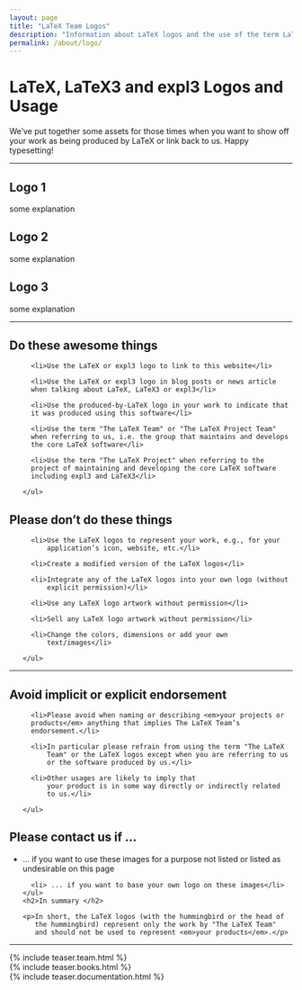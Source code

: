```yaml
---
layout: page
title: "LaTeX Team Logos"
description: "Information about LaTeX logos and the use of the term LaTeX Team."
permalink: /about/logo/
---
```


# LaTeX, LaTeX3 and expl3 Logos and Usage

We’ve put together some assets for those times when you want to show
off your work as being produced by LaTeX or link back to us. Happy
typesetting!

***

<div class="row">
  <div class="col cell1of3">
    <h2>Logo 1</h2>
    <p>some explanation</p>
  </div>
  <div class="col cell1of3">
    <h2>Logo 2</h2>
    <p>some explanation</p>
  </div>
  <div class="col cell1of3">
    <h2>Logo 3</h2>
    <p>some explanation</p>
</div>

<hr />

<div class="row">
  <div class="col cell1of2">
    <h2>Do these awesome things</h2>
    <ul>
   
      <li>Use the LaTeX or expl3 logo to link to this website</li>

      <li>Use the LaTeX or expl3 logo in blog posts or news article
      when talking about LaTeX, LaTeX3 or expl3</li>

      <li>Use the produced-by-LaTeX logo in your work to indicate that
      it was produced using this software</li>

      <li>Use the term "The LaTeX Team" or "The LaTeX Project Team"
      when referring to us, i.e. the group that maintains and develops
      the core LaTeX software</li>

      <li>Use the term "The LaTeX Project" when referring to the
      project of maintaining and developing the core LaTeX software
      including expl3 and LaTeX3</li>

    </ul>
  </div>
  <div class="col cell1of2">
    <h2>Please don’t do these things</h2>
    <ul>
   
      <li>Use the LaTeX logos to represent your work, e.g., for your
          application’s icon, website, etc.</li>

      <li>Create a modified version of the LaTeX logos</li>

      <li>Integrate any of the LaTeX logos into your own logo (without
          explicit permission)</li>

      <li>Use any LaTeX logo artwork without permission</li>

      <li>Sell any LaTeX logo artwork without permission</li>

      <li>Change the colors, dimensions or add your own
          text/images</li>

    </ul>
  </div>
</div>


<hr />


<div class="row">
  <div class="col cell1of2">
    <h2>Avoid implicit or explicit endorsement</h2>
    <ul>
   
      <li>Please avoid when naming or describing <em>your projects or
	  products</em> anything that implies The LaTeX Team’s
	  endorsement.</li>
    
      <li>In particular please refrain from using the term "The LaTeX
          Team" or the LaTeX logos except when you are referring to us
          or the software produced by us.</li>

      <li>Other usages are likely to imply that
          your product is in some way directly or indirectly related
          to us.</li>

    </ul>
  </div>
  <div class="col cell1of2">
    <h2>Please contact us if ... </h2>
    <ul>
      <li> ... if you want to use these images for a purpose not listed or
      listed as undesirable on this page</li>
    
      <li> ... if you want to base your own logo on these images</li>
    </ul>
    <h2>In summary </h2>
    
    <p>In short, the LaTeX logos (with the hummingbird or the head of
       the hummingbird) represent only the work by "The LaTeX Team"
       and should not be used to represent <em>your products</em>.</p>

  </div>
</div>

<hr>

<div class="row teaser">
  <section class="col cell1of3">{% include teaser.team.html %}</section>
  <section class="col cell1of3">{% include teaser.books.html %}</section>
  <section class="col cell1of3">{% include teaser.documentation.html %}</section>
</div>

